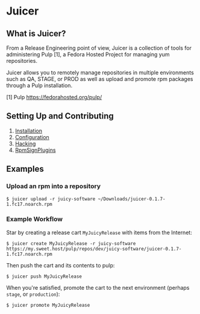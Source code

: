 # Juicer

## What is Juicer?

From a Release Engineering point of view, Juicer is a collection of
tools for administering Pulp [1], a Fedora Hosted Project for managing
yum repositories.

Juicer allows you to remotely manage repositories in multiple
environments such as QA, STAGE, or PROD as well as upload and promote
rpm packages through a Pulp installation.

[1] Pulp  https://fedorahosted.org/pulp/

## Setting Up and Contributing

1. [Installation](https://github.com/abutcher/juicer/blob/master/docs/markdown/install.md)
2. [Configuration](https://github.com/abutcher/juicer/blob/master/docs/markdown/config.md)
3. [Hacking](https://github.com/abutcher/juicer/blob/master/docs/markdown/hacking.md)
4. [RpmSignPlugins](https://github.com/abutcher/juicer/blob/master/docs/markdown/plugins.md)

## Examples

### Upload an rpm into a repository

    $ juicer upload -r juicy-software ~/Downloads/juicer-0.1.7-1.fc17.noarch.rpm

### Example Workflow

Star by creating a release cart `MyJuicyRelease` with items from the Internet:

    $ juicer create MyJuicyRelease -r juicy-software https://my.sweet.host/pulp/repos/dev/juicy-software/juicer-0.1.7-1.fc17.noarch.rpm

Then push the cart and its contents to pulp:

    $ juicer push MyJuicyRelease

When you're satisfied, promote the cart to the next environment
(perhaps `stage`, or `production`):

    $ juicer promote MyJuicyRelease
